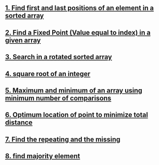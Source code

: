 ## [1. Find first and last positions of an element in a sorted array](https://github.com/singh7priyanshu/love_babbar_450_solutions/tree/main/searching%26sorting/Find%20first%20and%20last%20positions%20of%20an%20element%20in%20a%20sorted%20array)<br />
## [2. Find a Fixed Point (Value equal to index) in a given array](https://github.com/singh7priyanshu/love_babbar_450_solutions/tree/main/searching%26sorting/Find%20a%20Fixed%20Point%20(Value%20equal%20to%20index)%20in%20a%20given%20array)<br />
## [3. Search in a rotated sorted array](https://github.com/singh7priyanshu/love_babbar_450_solutions/blob/main/others/leetcode/Search%20in%20Rotated%20Sorted%20Array.cpp)<br />
## [4. square root of an integer](https://github.com/singh7priyanshu/love_babbar_450_solutions/tree/main/searching%26sorting/square%20root%20of%20an%20integer)<br />
## [5. Maximum and minimum of an array using minimum number of comparisons](https://github.com/singh7priyanshu/love_babbar_450_solutions/tree/main/searching%26sorting/Maximum%20and%20minimum%20of%20an%20array%20using%20minimum%20number%20of%20comparisons)<br />
## [6. Optimum location of point to minimize total distance](https://github.com/singh7priyanshu/love_babbar_450_solutions/tree/main/searching%26sorting/Optimum%20location%20of%20point%20to%20minimize%20total%20distance)<br />
## [7. Find the repeating and the missing](https://github.com/singh7priyanshu/love_babbar_450_solutions/tree/main/searching%26sorting/Find%20the%20repeating%20and%20the%20missing)<br />
## [8. find majority element](https://github.com/singh7priyanshu/love_babbar_450_solutions/tree/main/searching%26sorting/find%20majority%20element)<br />

